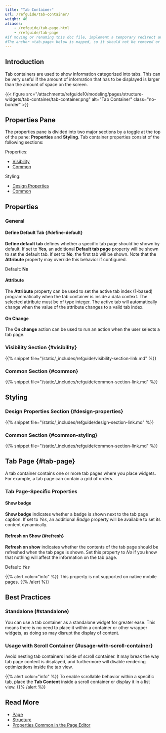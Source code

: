 ```yaml
---
title: "Tab Container"
url: /refguide/tab-container/
weight: 40
aliases:
    - /refguide/tab-page.html
    - /refguide/tab-page
#If moving or renaming this doc file, implement a temporary redirect and let the respective team know they should update the URL in the product. See Mapping to Products for more details.
#The anchor <tab-page> below is mapped, so it should not be removed or changed.
---
```


## Introduction

Tab containers are used to show information categorized into tabs. This can be very useful if the amount of information that has to be displayed is larger than the amount of space on the screen.

{{< figure src="/attachments/refguide10/modeling/pages/structure-widgets/tab-container/tab-container.png" alt="Tab Container" class="no-border" >}}

## Properties Pane

The properties pane is divided into two major sections by a toggle at the top of the pane: **Properties** and **Styling**. Tab container properties consist of the following sections:

Properties:

* [Visibility](#visibility)
* [Common](#common)

Styling:

* [Design Properties](#design-properties)
* [Common](#common-styling)

## Properties 

### General

#### Define Default Tab {#define-default}

**Define default tab** defines whether a specific tab page should be shown by default. If set to **Yes**, an additional **Default tab page** property will be shown to set the default tab. If set to **No**, the first tab will be shown. Note that the **Attribute** property may override this behavior if configured.

Default: **No**

#### Attribute

The **Attribute** property can be used to set the active tab index (1-based) programmatically when the tab container is inside a data context. The selected attribute must be of type integer. The active tab will automatically change when the value of the attribute changes to a valid tab index.

#### On Change

The **On change** action can be used to run an action when the user selects a tab page.

### Visibility Section {#visibility}

{{% snippet file="/static/_includes/refguide/visibility-section-link.md" %}}

### Common Section {#common}

{{% snippet file="/static/_includes/refguide/common-section-link.md" %}}

## Styling

### Design Properties Section {#design-properties}

{{% snippet file="/static/_includes/refguide/design-section-link.md" %}} 

### Common Section {#common-styling}

{{% snippet file="/static/_includes/refguide/common-section-link.md" %}}

## Tab Page {#tab-page}

A tab container contains one or more tab pages where you place widgets. For example, a tab page can contain a grid of orders.

### Tab Page-Specific Properties

#### Show badge

**Show badge** indicates whether a badge is shown next to the tab page caption. If set to *Yes*, an additional *Badge* property will be available to set its content dynamically.

#### Refresh on Show {#refresh}

**Refresh on show** indicates whether the contents of the tab page should be refreshed when the tab page is shown. Set this property to *No* if you know that nothing will affect the information on the tab page.

Default: *Yes*

{{% alert color="info" %}}
This property is not supported on native mobile pages.
{{% /alert %}}

## Best Practices

### Standalone (#standalone)

You can use a tab container as a standalone widget for greater ease. This means there is no need to place it within a container or other wrapper widgets, as doing so may disrupt the display of content.

### Usage with Scroll Container {#usage-with-scroll-container}

Avoid nesting tab containers inside of scroll container. It may break the way tab page content is displayed, and furthermore will disable rendering optimizations inside the tab view. 

{{% alert color="info" %}}
To enable scrollable behavior within a specific tab, place the **Tab Content** inside a scroll container or display it in a list view.
{{% /alert %}}

## Read More

* [Page](/refguide/page/)
* [Structure](/refguide/structure-widgets/)
* [Properties Common in the Page Editor](/refguide/common-widget-properties/)

